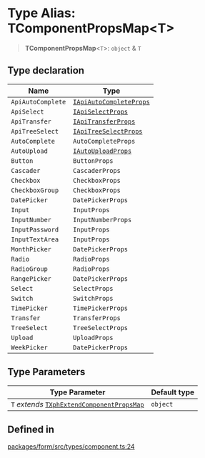 # Type Alias: TComponentPropsMap\<T\>

> **TComponentPropsMap**\<`T`\>: `object` & `T`

## Type declaration

| Name | Type |
| ------ | ------ |
| `ApiAutoComplete` | [`IApiAutoCompleteProps`](../interfaces/IApiAutoCompleteProps.md) |
| `ApiSelect` | [`IApiSelectProps`](../interfaces/IApiSelectProps.md) |
| `ApiTransfer` | [`IApiTransferProps`](../interfaces/IApiTransferProps.md) |
| `ApiTreeSelect` | [`IApiTreeSelectProps`](../interfaces/IApiTreeSelectProps.md) |
| `AutoComplete` | `AutoCompleteProps` |
| `AutoUpload` | [`IAutoUploadProps`](../interfaces/IAutoUploadProps.md) |
| `Button` | `ButtonProps` |
| `Cascader` | `CascaderProps` |
| `Checkbox` | `CheckboxProps` |
| `CheckboxGroup` | `CheckboxProps` |
| `DatePicker` | `DatePickerProps` |
| `Input` | `InputProps` |
| `InputNumber` | `InputNumberProps` |
| `InputPassword` | `InputProps` |
| `InputTextArea` | `InputProps` |
| `MonthPicker` | `DatePickerProps` |
| `Radio` | `RadioProps` |
| `RadioGroup` | `RadioProps` |
| `RangePicker` | `DatePickerProps` |
| `Select` | `SelectProps` |
| `Switch` | `SwitchProps` |
| `TimePicker` | `TimePickerProps` |
| `Transfer` | `TransferProps` |
| `TreeSelect` | `TreeSelectProps` |
| `Upload` | `UploadProps` |
| `WeekPicker` | `DatePickerProps` |

## Type Parameters

| Type Parameter | Default type |
| ------ | ------ |
| `T` *extends* [`TXphExtendComponentPropsMap`](TXphExtendComponentPropsMap.md) | `object` |

## Defined in

[packages/form/src/types/component.ts:24](https://github.com/XiaoPiHong/xph-crud/blob/f6ec2e3f4d9b4e39c7c3137bd04fa28a5098129b/packages/form/src/types/component.ts#L24)
